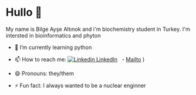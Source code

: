 # Hullo :wave:

My name is Bilge Ayşe Altınok and i'm biochemistry student in Turkey. I'm intersted in bioinformatics and phyton

- 🌱 I’m currently learning python

- 📫 How to reach me: [![Linkedin](https://i.stack.imgur.com/gVE0j.png) LinkedIn](https://www.linkedin.com/bilgeaysealtinok)
&nbsp; -  [Mailto](mailto:bilgeaaltinok@gmail.com) )
- 😄 Pronouns: they/them
- ⚡ Fun fact: I always wanted to be a nuclear enginner 
